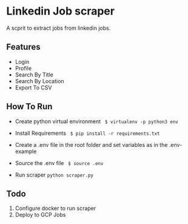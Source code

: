 # Linkedin Job scraper

A scprit to extract jobs from linkedin jobs.

## Features
- Login
- Profile
- Search By Title
- Search By Location
- Export To CSV

## How To Run
- Create python virtual environment
``` $ virtualenv -p python3 env```

- Install Requirements
``` $ pip install -r requirements.txt```

- Create a .env file in the root folder and set variables as in the .env-example
- Source the .env file
``` $ source .env```
- Run scraper
```python scraper.py```

## Todo
1. Configure docker to run scraper
2. Deploy to GCP Jobs



